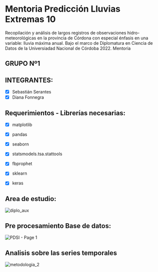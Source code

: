 # Mentoria Predicción Lluvias Extremas 10
Recopilación y análisis de largos registros de observaciones hidro-meteorológicas en la provincia de Córdona con especial énfasis en una variable: lluvia máxima anual. Bajo el marco de Diplomatura en Ciencia de Datos de la Universiadad Nacional de Córdoba 2022. Mentoria

## GRUPO Nº1

## INTEGRANTES:
  - [x] Sebastián Serantes
  - [x] Diana Fonnegra

## **Requerimientos - Librerías necesarias:**
   - [x] matplotlib
   - [x] pandas
   - [x] seaborn
   - [x] statsmodels.tsa.stattools
   - [x] fbprophet
   - [x] sklearn
   - [x] keras


## **Area de estudio:**
  
  ![diplo_aux](https://user-images.githubusercontent.com/11649711/191363016-767e4d0d-db05-4096-843e-deff1ef765ad.png)

## **Pre procesamiento Base de datos:**
![PDSI - Page 1](https://user-images.githubusercontent.com/11649711/191363554-cd801916-c741-4986-a976-6d149f8632e2.png)

## **Analisis sobre las series temporales**

![metodologia_2](https://user-images.githubusercontent.com/11649711/191960902-ac3f9a38-2d68-4fb1-8d9b-1d520ad0d884.png)
